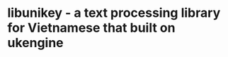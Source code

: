 libunikey - a text processing library for Vietnamese that built on ukengine
==============================
